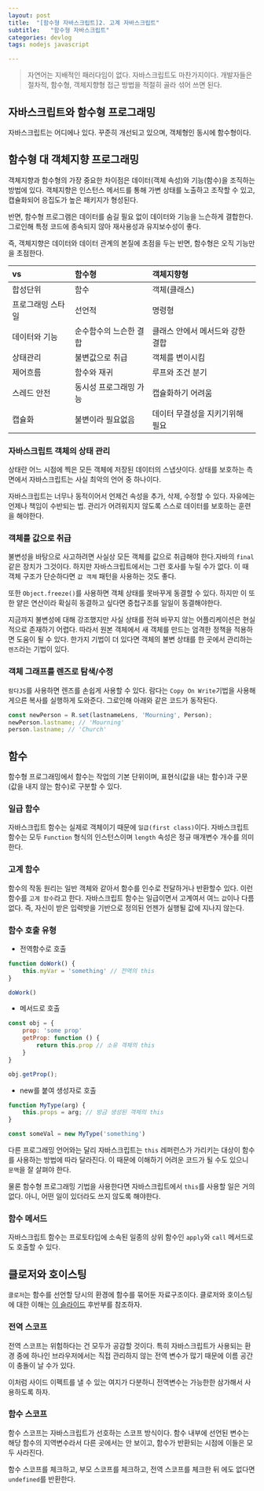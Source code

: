 ```yaml
---
layout: post
title:  "[함수형 자바스크립트]2. 고계 자바스크립트"
subtitle:   "함수형 자바스크립트"
categories: devlog
tags: nodejs javascript

---
```


> 자연어는 지배적인 패러다임이 없다. 자바스크립트도 마찬가지이다.
> 개발자들은 절차적, 함수형, 객체지향형 접근 방법을 적절히 골라 섞어 쓰면 된다.

## 자바스크립트와 함수형 프로그래밍

자바스크립트는 어디에나 있다. 꾸준히 개선되고 있으며, 객체형인 동시에 함수형이다.

## 함수형 대 객체지향 프로그래밍

객체지향과 함수형의 가장 중요한 차이점은 데이터(객체 속성)와 기능(함수)을 조직하는 방법에 있다. 객체지향은 인스턴스 메서드를 통해 가변 상태를 노출하고 조작할 수 있고, 캡슐화되어 응집도가 높은 패키지가 형성된다.

반면, 함수형 프로그램은 데이터를 숨길 필요 없이 데이터와 기능을 느슨하게 결합한다. 그로인해 특정 코드에 종속되지 않아 재사용성과 유지보수성이 좋다.

즉, 객체지향은 데이터와 데이터 관계의 본질에 초점을 두는 반면, 함수형은 오직 기능만을 초점한다.

 vs | 함수형 | 객체지향형
 |:---|:---|:---|
합성단위 | 함수 | 객체(클래스)
프로그래밍 스타일 | 선언적 | 명령형
데이터와 기능 | 순수함수의 느슨한 결합 | 클래스 안에서 메서드와 강한 결합
상태관리 | 불변값으로 취급 | 객체를 변이시킴
제어흐름 | 함수와 재귀 | 루프와 조건 분기
스레드 안전 | 동시성 프로그래밍 가능 | 캡슐화하기 어려움
캡슐화 | 불변이라 필요없음 | 데이터 무결성을 지키기위해 필요

### 자바스크립트 객체의 상태 관리

상태란 어느 시점에 찍은 모든 객체에 저장된 데이터의 스냅샷이다. 상태를 보호하는 측면에서 자바스크립트는 사실 최악의 언어 중 하나이다. 

자바스크립트는 너무나 동적이어서 언제건 속성을 추가, 삭제, 수정할 수 있다. 자유에는 언제나 책임이 수반되는 법. 관리가 어려워지지 않도록 스스로 데이터를 보호하는 훈련을 해야한다.

### 객체를 값으로 취급

불변성을 바탕으로 사고하려면 사실상 모든 객체를 값으로 취급해야 한다.자바의 `final`같은 장치가 그것이다. 하지만 자바스크립트에서는 그런 호사를 누릴 수가 없다. 이 때 객체 구조가 단순하다면 `값 객체` 패턴을 사용하는 것도 좋다.

또한 `Object.freeze()`를 사용하면 객체 상태를 못바꾸게 동결할 수 있다. 하지만 이 또한 얕은 연산이라 확실히 동결하고 싶다면 중첩구조를 일일이 동결해야한다.

지금까지 불변성에 대해 강조했지만 사실 상태를 전혀 바꾸지 않는 어플리케이션은 현실적으로 존재하기 어렵다. 따라서 원본 객체에서 새 객체를 만드는 엄격한 정책을 적용하면 도움이 될 수 있다. 한가지 기법이 더 있다면 객체의 불변 상태를 한 곳에서 관리하는 `렌즈`라는 기법이 있다.

### 객체 그래프를 렌즈로 탐색/수정

`람다JS`를 사용하면 렌즈를 손쉽게 사용할 수 있다. 람다는 `Copy On Write`기법을 사용해 게으른 복사를 실행하게 도와준다. 그로인해 아래와 같은 코드가 동작된다.

```js
const newPerson = R.set(lastnameLens, 'Mourning', Person);
newPerson.lastname; // 'Mourning'
person.lastname; // 'Church'
```

## 함수

함수형 프로그래밍에서 함수는 작업의 기본 단위이며, 표현식(값을 내는 함수)과 구문(값을 내지 않는 함수)로 구분할 수 있다. 

### 일급 함수

자바스크립트 함수는 실제로 객체이기 때문에 `일급(first class)`이다. 자바스크립트 함수는 모두 `Function` 형식의 인스턴스이며 `length` 속성은 정규 매개변수 개수를 의미한다.

### 고계 함수

함수의 작동 원리는 일반 객체와 같아서 함수를 인수로 전달하거나 반환할수 있다. 이런 함수를 `고계 함수`라고 한다. 자바스크립트 함수는 일급이면서 고계여서 여느 `값`이나 다름없다. 즉, 자신이 받은 입력밧을 기반으로 정의된 언젠가 실행될 값에 지나지 않는다. 

### 함수 호출 유형

- 전역함수로 호출

```js
function doWork() {
    this.myVar = 'something' // 전역의 this
}

doWork()
```

- 메서드로 호출

```js
const obj = {
    prop: 'some prop'
    getProp: function () {
        return this.prop // 소유 객체의 this
    }
}

obj.getProp();
```

- new를 붙여 생성자로 호출
 
```js
function MyType(arg) {
    this.props = arg; // 방금 생성된 객체의 this
}

const someVal = new MyType('something')
```

다른 프로그래밍 언어와는 달리 자바스크립트는 `this` 레퍼런스가 가리키는 대상이 함수를 사용하는 방법에 따라 달라진다. 이 때문에 이해하기 어려운 코드가 될 수도 있으니 `문맥`을 잘 살펴야 한다.

물론 함수형 프로그래밍 기법을 사용한다면 자바스크립트에서 `this`를 사용할 일은 거의 없다. 아니, 어떤 일이 있더라도 쓰지 않도록 해야한다.

### 함수 메서드

자바스크립트 함수는 프로토타입에 소속된 일종의 상위 함수인 `apply`와 `call` 메서드로도 호출할 수 있다.

## 클로저와 호이스팅

`클로저`는 함수를 선언할 당시의 환경에 함수를 묶어둔 자료구조이다. 클로저와 호이스팅에 대한 이해는 [이 슬라이드](https://www.slideshare.net/MinPark48/ss-79004233) 후반부를 참조하자.

### 전역 스코프

전역 스코프는 위험하다는 건 모두가 공감할 것이다. 특히 자바스크립트가 사용되는 환경 중에 하나인 브라우저에서는 직접 관리하지 않는 전역 변수가 많기 때문에 이름 공간이 충돌이 날 수가 있다. 

이처럼 사이드 이펙트를 낼 수 있는 여지가 다분하니 전역변수는 가능한한 삼가해서 사용하도록 하자.

### 함수 스코프

함수 스코프는 자바스크립트가 선호하는 스코프 방식이다. 함수 내부에 선언된 변수는 해당 함수의 지역변수라서 다른 곳에서는 안 보이고, 함수가 반환되는 시점에 이들은 모두 사라진다.

함수 스코프를 체크하고, 부모 스코프를 체크하고, 전역 스코프를 체크한 뒤 에도 없다면 `undefined`를 반환한다.


